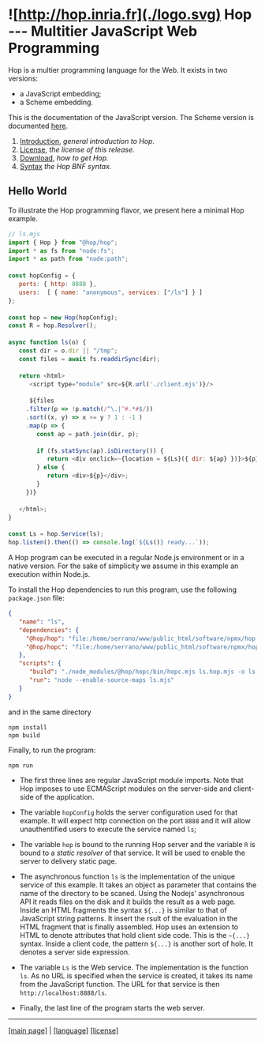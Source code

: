 ![http://hop.inria.fr](./logo.svg) Hop --- Multitier JavaScript Web Programming
=============================================================================

Hop is a multier programming language for the Web. It exists in two versions:

  * a JavaScript embedding;
  * a Scheme embedding.
  
This is the documentation of the JavaScript version. The Scheme version
is documented [here](http://hop.inria.fr/hop/doc?lang=hop).

  1. [Introduction](./_index.md), _general introduction to Hop._
  2. [License](./license.md), _the license of this release._
  3. [Download](./download.md), _how to get Hop._
  9. [Syntax](./syntax/syntax.bnf) _the Hop BNF syntax._
  
  
Hello World
-----------

To illustrate the Hop programming flavor, we present here a minimal Hop example.

```javascript
// ls.mjs
import { Hop } from "@hop/hop";
import * as fs from "node:fs";
import * as path from "node:path";

const hopConfig = {
   ports: { http: 8888 },
   users:  [ { name: "anonymous", services: ["/ls"] } ]
};

const hop = new Hop(hopConfig);
const R = hop.Resolver();

async function ls(o) {
   const dir = o.dir || "/tmp";
   const files = await fs.readdirSync(dir);
   
   return <html>
      <script type="module" src=${R.url('./client.mjs')}/>
      
      ${files
	 .filter(p => !p.match(/^\.|^#.*#$/))
	 .sort((x, y) => x >= y ? 1 : -1 )
	 .map(p => {
	    const ap = path.join(dir, p);

	    if (fs.statSync(ap).isDirectory()) {
	       return <div onclick=~{location = ${Ls}({ dir: ${ap} })}>${p}/</div>;
	    } else {
	       return <div>${p}</div>;
	    }
	 })}
   
   </html>;
}

const Ls = hop.Service(ls);
hop.listen().then(() => console.log(`${Ls()} ready...`));
```

A Hop program can be executed in a regular Node.js environment or in a
native version. For the sake of simplicity we assume in this example
an execution within Node.js.

To install the Hop dependencies to run this program, use the following
`package.json` file:

```json
{
   "name": "ls",
   "dependencies": {
     "@hop/hop": "file:/home/serrano/www/public_html/software/npmx/hop.tgz",
     "@hop/hopc": "file:/home/serrano/www/public_html/software/npmx/hopc.tgz"
   },
   "scripts": {
      "build": "./node_modules/@hop/hopc/bin/hopc.mjs ls.hop.mjs -o ls.mjs",
      "run": "node --enable-source-maps ls.mjs"
   }
}
```

and in the same directory

```shell
npm install
npm build
```

Finally, to run the program:

```shell
npm run
```

  * The first three lines are regular JavaScript module imports. Note that
Hop imposes to use ECMAScript modules on the server-side and
client-side of the application.

  * The variable `hopConfig` holds the server configuration used for that
example. It will expect http connection on the port `8888` and it will
allow unauthentified users to execute the service named `ls`;

  * The variable `hop` is bound to the running Hop server and the variable
`R` is bound to a _static resolver_ of that service. It will be used
to enable the server to delivery static page.

  * The asynchronous function `ls` is the implementation of the unique
service of this example. It takes an object as parameter that contains
the name of the directory to be scaned. Using the Nodejs' asynchronous API
it reads files on the disk and it builds the result as a web page.
Inside an HTML fragments the syntax `${...}` is similar to that of
JavaScript string patterns. It insert the rsult of the evaluation in the
HTML fragment that is finally assembled.
Hop uses an extension to HTML to denote attributes that hold client
side code. This is the `~{...}` syntax. Inside a client code, the
pattern `${...}` is another sort of hole. It denotes a server side expression.

  * The variable `Ls` is the Web service. The implementation is the function
  `ls`. As no URL is specified when the service is created, it takes its name
  from the JavaScript function. The URL for that service is then `http://localhost:8888/ls`.
  
  * Finally, the last line of the program starts the web server.


 - - - - - - - - - - - - - - - - - - - - - - - - - - - - - - - - - - - - - - - -
[[main page]](../README.md) | [[language]](./lang/README.md) [[license]](./license.md)
